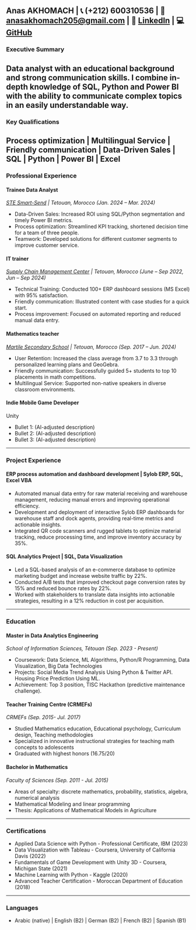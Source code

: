 **Anas AKHOMACH** | 📞 (+212) 600310536 | 📧 [anasakhomach205@gmail.com](mailto:anasakhomach205@gmail.com) | 🔗 [LinkedIn](https://www.linkedin.com/in/anas-akhomach/) | 💻 [GitHub](https://github.com/AnasAkhomach)  
---

### Executive Summary

Data analyst with an educational background and strong communication skills. I combine in-depth knowledge of SQL, Python and Power BI with the ability to communicate complex topics in an easily understandable way.  
---

### Key Qualifications

Process optimization | Multilingual Service | Friendly communication | Data-Driven Sales | SQL | Python | Power BI | Excel
---

### Professional Experience

#### Trainee Data Analyst 

[*STE Smart-Send*](https://annoncelegale.flasheconomie.com/smart-send/) *| Tetouan, Morocco (Jan. 2024 – Mar. 2024)*

* Data-Driven Sales: Increased ROI using SQL/Python segmentation and timely Power BI metrics.  
* Process optimization: Streamlined KPI tracking, shortened decision time for a team of three people.  
* Teamwork: Developed solutions for different customer segments to improve customer service.

#### IT trainer

[*Supply Chain Management Center*](https://www.scmc.ma/) *| Tetouan, Morocco (June – Sep 2022, Jun – Sep 2024)*

* Technical Training: Conducted 100+ ERP dashboard sessions (MS Excel) with 95% satisfaction.  
* Friendly communication: Illustrated content with case studies for a quick start.  
* Process improvement: Focused on automated reporting and reduced manual data entry.

#### Mathematics teacher

[*Martile Secondary School*](https://www.facebook.com/ETChamsMartil/?locale=fr_FR) *| Tetouan, Morocco (Sep. 2017 – Jun. 2024)* 

* User Retention: Increased the class average from 3.7 to 3.3 through personalized learning plans and GeoGebra.  
* Friendly communication: Successfully guided 5+ students to top 10 placements in math competitions.  
* Multilingual Service: Supported non-native speakers in diverse classroom environments.

#### Indie Mobile Game Developer

Unity

* Bullet 1: (AI-adjusted description)  
* Bullet 2: (AI-adjusted description)  
* Bullet 3: (AI-adjusted description)

---

### Project Experience

#### ERP process automation and dashboard development | Sylob ERP, SQL, Excel VBA

* Automated manual data entry for raw material receiving and warehouse management, reducing manual errors and improving operational efficiency.
* Development and deployment of interactive Sylob ERP dashboards for warehouse staff and dock agents, providing real-time metrics and actionable insights.
* Integrated QR code scanners and rugged tablets to optimize material tracking, reduce processing time, and improve inventory accuracy by 35%.

#### SQL Analytics Project | SQL, Data Visualization

* Led a SQL-based analysis of an e-commerce database to optimize marketing budget and increase website traffic by 22%.
* Conducted A/B tests that improved checkout page conversion rates by 15% and reduced bounce rates by 22%.
* Worked with stakeholders to translate data insights into actionable strategies, resulting in a 12% reduction in cost per acquisition.

---

### Education

#### Master in Data Analytics Engineering

*School of Information Sciences, Tétouan (Sep. 2023 - Present)*

* Coursework: Data Science, ML Algorithms, Python/R Programming, Data Visualization, Big Data Technologies  
* Projects: Social Media Trend Analysis Using Python &amp; Twitter API. Housing Price Prediction Using ML.  
* Achievement: Top 3 position, TISC Hackathon (predictive maintenance challenge).

#### Teacher Training Centre (CRMEFs)

*CRMEFs (Sep. 2015- Jul. 2017)*

*  Studied Mathematics education, Educational psychology, Curriculum design, Teaching methodologies  
*  Specialized in innovative instructional strategies for teaching math concepts to adolescents  
*  Graduated with highest honors (16.75/20)

#### Bachelor in Mathematics

*Faculty of Sciences (Sep. 2011 - Jul. 2015)*

*  Areas of specialty: discrete mathematics, probability, statistics, algebra, numerical analysis  
*  Mathematical Modeling and linear programming  
*  Thesis: Applications of Mathematical Models in Agriculture

---

### Certifications

* Applied Data Science with Python - Professional Certificate, IBM (2023)  
* Data Visualization with Tableau - Coursera, University of California Davis (2022)  
* Fundamentals of Game Development with Unity 3D - Coursera, Michigan State (2021)  
* Machine Learning with Python - Kaggle (2020)  
* Advanced Teacher Certification - Moroccan Department of Education (2018)

---

### Languages

* Arabic (native) | English (B2) | German (B2) | French (B2) | Spanish (B1)
